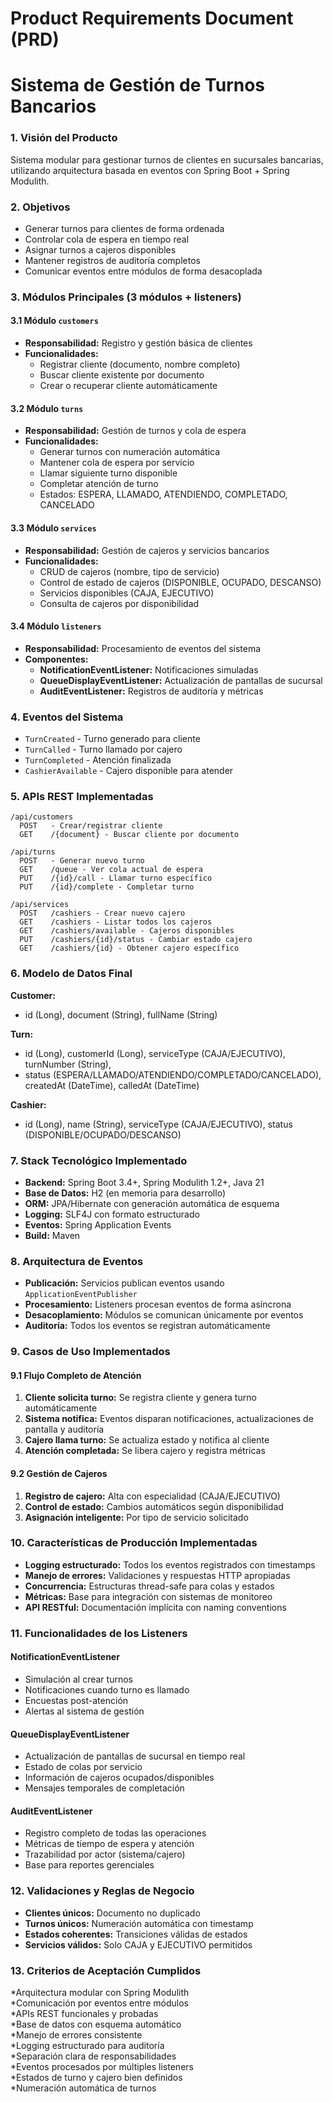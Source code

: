 # Product Requirements Document (PRD)
# Sistema de Gestión de Turnos Bancarios

### 1. Visión del Producto
Sistema modular   para gestionar turnos de clientes en sucursales bancarias, utilizando arquitectura basada en eventos con Spring Boot + Spring Modulith.

### 2. Objetivos
* Generar turnos para clientes de forma ordenada
* Controlar cola de espera en tiempo real
* Asignar turnos a cajeros disponibles
* Mantener registros de auditoría completos
* Comunicar eventos entre módulos de forma desacoplada

### 3. Módulos Principales (3 módulos + listeners)

#### 3.1 Módulo `customers`
* **Responsabilidad:** Registro y gestión básica de clientes
* **Funcionalidades:**
  * Registrar cliente (documento, nombre completo)
  * Buscar cliente existente por documento
  * Crear o recuperar cliente automáticamente

#### 3.2 Módulo `turns`
* **Responsabilidad:** Gestión de turnos y cola de espera
* **Funcionalidades:**
  * Generar turnos con numeración automática
  * Mantener cola de espera por servicio
  * Llamar siguiente turno disponible
  * Completar atención de turno
  * Estados: ESPERA, LLAMADO, ATENDIENDO, COMPLETADO, CANCELADO

#### 3.3 Módulo `services`
* **Responsabilidad:** Gestión de cajeros y servicios bancarios
* **Funcionalidades:**
  * CRUD de cajeros (nombre, tipo de servicio)
  * Control de estado de cajeros (DISPONIBLE, OCUPADO, DESCANSO)
  * Servicios disponibles (CAJA, EJECUTIVO)
  * Consulta de cajeros por disponibilidad

#### 3.4 Módulo `listeners`
* **Responsabilidad:** Procesamiento de eventos del sistema
* **Componentes:**
  * **NotificationEventListener:** Notificaciones simuladas
  * **QueueDisplayEventListener:** Actualización de pantallas de sucursal
  * **AuditEventListener:** Registros de auditoría y métricas

### 4. Eventos del Sistema
* `TurnCreated` - Turno generado para cliente
* `TurnCalled` - Turno llamado por cajero
* `TurnCompleted` - Atención finalizada
* `CashierAvailable` - Cajero disponible para atender

### 5. APIs REST Implementadas

```
/api/customers
  POST   - Crear/registrar cliente
  GET    /{document} - Buscar cliente por documento

/api/turns
  POST   - Generar nuevo turno
  GET    /queue - Ver cola actual de espera
  PUT    /{id}/call - Llamar turno específico
  PUT    /{id}/complete - Completar turno

/api/services
  POST   /cashiers - Crear nuevo cajero
  GET    /cashiers - Listar todos los cajeros
  GET    /cashiers/available - Cajeros disponibles
  PUT    /cashiers/{id}/status - Cambiar estado cajero
  GET    /cashiers/{id} - Obtener cajero específico
```

### 6. Modelo de Datos Final

**Customer:** 
- id (Long), document (String), fullName (String)

**Turn:** 
- id (Long), customerId (Long), serviceType (CAJA/EJECUTIVO), turnNumber (String), 
- status (ESPERA/LLAMADO/ATENDIENDO/COMPLETADO/CANCELADO), createdAt (DateTime), calledAt (DateTime)

**Cashier:** 
- id (Long), name (String), serviceType (CAJA/EJECUTIVO), status (DISPONIBLE/OCUPADO/DESCANSO)

### 7. Stack Tecnológico Implementado
* **Backend:** Spring Boot 3.4+, Spring Modulith 1.2+, Java 21
* **Base de Datos:** H2 (en memoria para desarrollo)
* **ORM:** JPA/Hibernate con generación automática de esquema
* **Logging:** SLF4J con formato estructurado
* **Eventos:** Spring Application Events
* **Build:** Maven

### 8. Arquitectura de Eventos
* **Publicación:** Servicios publican eventos usando `ApplicationEventPublisher`
* **Procesamiento:** Listeners procesan eventos de forma asíncrona
* **Desacoplamiento:** Módulos se comunican únicamente por eventos
* **Auditoría:** Todos los eventos se registran automáticamente

### 9. Casos de Uso Implementados

#### 9.1 Flujo Completo de Atención
1. **Cliente solicita turno:** Se registra cliente y genera turno automáticamente
2. **Sistema notifica:** Eventos disparan notificaciones, actualizaciones de pantalla y auditoría
3. **Cajero llama turno:** Se actualiza estado y notifica al cliente
4. **Atención completada:** Se libera cajero y registra métricas

#### 9.2 Gestión de Cajeros
1. **Registro de cajero:** Alta con especialidad (CAJA/EJECUTIVO)
2. **Control de estado:** Cambios automáticos según disponibilidad
3. **Asignación inteligente:** Por tipo de servicio solicitado

### 10. Características de Producción Implementadas
* **Logging estructurado:** Todos los eventos registrados con timestamps
* **Manejo de errores:** Validaciones y respuestas HTTP apropiadas
* **Concurrencia:** Estructuras thread-safe para colas y estados
* **Métricas:** Base para integración con sistemas de monitoreo
* **API RESTful:** Documentación implícita con naming conventions

### 11. Funcionalidades de los Listeners

#### NotificationEventListener
* Simulación al crear turnos
* Notificaciones cuando turno es llamado
* Encuestas post-atención
* Alertas al sistema de gestión

#### QueueDisplayEventListener
* Actualización de pantallas de sucursal en tiempo real
* Estado de colas por servicio
* Información de cajeros ocupados/disponibles
* Mensajes temporales de completación

#### AuditEventListener
* Registro completo de todas las operaciones
* Métricas de tiempo de espera y atención
* Trazabilidad por actor (sistema/cajero)
* Base para reportes gerenciales

### 12. Validaciones y Reglas de Negocio
* **Clientes únicos:** Documento no duplicado
* **Turnos únicos:** Numeración automática con timestamp
* **Estados coherentes:** Transiciones válidas de estados
* **Servicios válidos:** Solo CAJA y EJECUTIVO permitidos

### 13. Criterios de Aceptación Cumplidos
*Arquitectura modular con Spring Modulith  
*Comunicación por eventos entre módulos  
*APIs REST funcionales y probadas  
*Base de datos con esquema automático  
*Manejo de errores consistente  
*Logging estructurado para auditoría  
*Separación clara de responsabilidades  
*Eventos procesados por múltiples listeners  
*Estados de turno y cajero bien definidos  
*Numeración automática de turnos